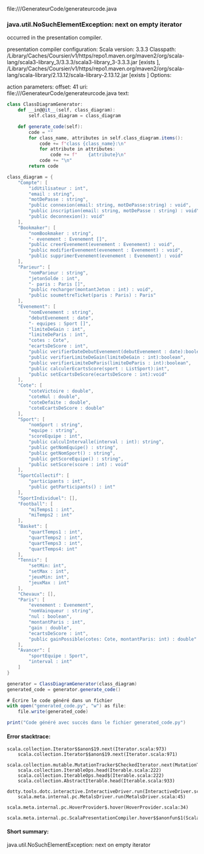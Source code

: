 file://<WORKSPACE>/GenerateurCode/generateurcode.java
### java.util.NoSuchElementException: next on empty iterator

occurred in the presentation compiler.

presentation compiler configuration:
Scala version: 3.3.3
Classpath:
<HOME>/Library/Caches/Coursier/v1/https/repo1.maven.org/maven2/org/scala-lang/scala3-library_3/3.3.3/scala3-library_3-3.3.3.jar [exists ], <HOME>/Library/Caches/Coursier/v1/https/repo1.maven.org/maven2/org/scala-lang/scala-library/2.13.12/scala-library-2.13.12.jar [exists ]
Options:



action parameters:
offset: 41
uri: file://<WORKSPACE>/GenerateurCode/generateurcode.java
text:
```scala
class ClassDiagramGenerator:
    def __in@@it__(self, class_diagram):
        self.class_diagram = class_diagram

    def generate_code(self):
        code = ""
        for class_name, attributes in self.class_diagram.items():
            code += f"class {class_name}:\n"
            for attribute in attributes:
                code += f"    {attribute}\n"
            code += "\n"
        return code

class_diagram = {
    "Compte": [
        "idUtilisateur : int",
        "email : string",
        "motDePasse : string",
        "public connexion(email: string, motDePasse:string) : void",
        "public inscription(email: string, motDePasse : string) : void",
        "public deconnexion(): void"
    ],
    "Bookmaker": [
        "nomBookmaker : string",
        "- evenement : Evenement []",
        "public creerEvenement(evenement : Evenement) : void",
        "public modifierEvenement(evenement : Evenement) : void",
        "public supprimerEvenement(evenement : Evenement) : void"
    ],
    "Parieur": [
        "nomParieur : string",
        "jetonSolde : int",
        "- paris : Paris []",
        "public recharger(montantJeton : int) : void",
        "public soumettreTicket(paris : Paris) : Paris"
    ],
    "Evenement": [
        "nomEvenement : string",
        "debutEvenement : date",
        "- equipes : Sport []",
        "limiteDeGain : int",
        "limiteDeParis : int",
        "cotes : Cote",
        "ecartsDeScore : int",
        "public verifierDateDebutEvenement(debutEvenement : date):boolean",
        "public verifierLimiteDeGain(limiteDeGain : int):boolean",
        "public verifierLimiteDeParis(limiteDeParis : int):boolean",
        "public calculerEcartsScore(sport : ListSport):int",
        "public setEcartsDeScore(ecartsDeScore : int):void"
    ],
    "Cote": [
        "coteVictoire : double",
        "coteNul : double",
        "coteDefaite : double",
        "coteEcartsDeScore : double"
    ],
    "Sport": [
        "nomSport : string",
        "equipe : string",
        "scoreEquipe : int",
        "public calculIntervalle(interval : int): string",
        "public getNomEquipe() : string",
        "public getNomSport() : string",
        "public getScoreEquipe() : string",
        "public setScore(score : int) : void"
    ],
    "SportCollectif": [
        "participants : int",
        "public getParticipants() : int"
    ],
    "SportIndividuel": [],
    "Football": [
        "miTemps1 : int",
        "miTemps2 : int"
    ],
    "Basket": [
        "quartTemps1 : int",
        "quartTemps2 : int",
        "quartTemps3 : int",
        "quartTemps4: int"
    ],
    "Tennis": [
        "setMin: int",
        "setMax : int",
        "jeuxMin: int",
        "jeuxMax : int"
    ],
    "Chevaux": [],
    "Paris": [
        "evenement : Evenement",
        "nomVainqueur : string",
        "nul : boolean",
        "montantParis : int",
        "gain : double",
        "ecartsDeScore : int",
        "public gainPossible(cotes: Cote, montantParis: int) : double"
    ],
    "Avancer": [
        "sportEquipe : Sport",
        "interval : int"
    ]
}

generator = ClassDiagramGenerator(class_diagram)
generated_code = generator.generate_code()

# Écrire le code généré dans un fichier
with open("generated_code.py", "w") as file:
    file.write(generated_code)

print("Code généré avec succès dans le fichier generated_code.py")

```



#### Error stacktrace:

```
scala.collection.Iterator$$anon$19.next(Iterator.scala:973)
	scala.collection.Iterator$$anon$19.next(Iterator.scala:971)
	scala.collection.mutable.MutationTracker$CheckedIterator.next(MutationTracker.scala:76)
	scala.collection.IterableOps.head(Iterable.scala:222)
	scala.collection.IterableOps.head$(Iterable.scala:222)
	scala.collection.AbstractIterable.head(Iterable.scala:933)
	dotty.tools.dotc.interactive.InteractiveDriver.run(InteractiveDriver.scala:168)
	scala.meta.internal.pc.MetalsDriver.run(MetalsDriver.scala:45)
	scala.meta.internal.pc.HoverProvider$.hover(HoverProvider.scala:34)
	scala.meta.internal.pc.ScalaPresentationCompiler.hover$$anonfun$1(ScalaPresentationCompiler.scala:368)
```
#### Short summary: 

java.util.NoSuchElementException: next on empty iterator